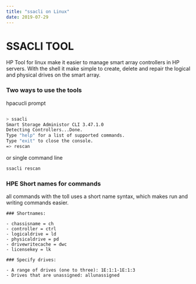 ```yaml
---
title: "ssacli on Linux"
date: 2019-07-29
---
```


# SSACLI TOOL

HP Tool for linux make it easier to manage smart array controllers in HP servers. With the shell it make simple to create, delete and repair the logical and physical drives on the smart array.

### Two ways to use the tools

hpacucli prompt

```bash

> ssacli
Smart Storage Administor CLI 3.47.1.0
Detecting Controllers...Done.
Type "help" for a list of supported commands.
Type "exit" to close the console.
=> rescan

```

or single command line

```bash
ssacli rescan
```

### HPE Short names for commands

all commands with the toll uses a short name syntax, which makes run and writing commands easier.

```
### Shortnames:

- chassisname = ch
- controller = ctrl 
- logicaldrive = ld
- physicaldrive = pd 
- drivewritecache = dwc
- licensekey = lk

### Specify drives:

- A range of drives (one to three): 1E:1:1-1E:1:3
- Drives that are unassigned: allunassigned

```



